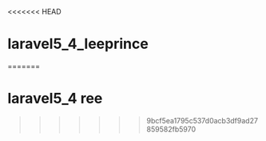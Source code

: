 <<<<<<< HEAD
# laravel5_4_leeprince
=======
# laravel5_4 ree
>>>>>>> 9bcf5ea1795c537d0acb3df9ad27859582fb5970
